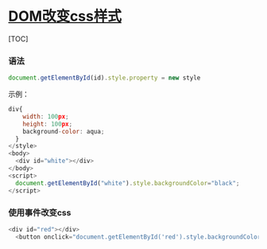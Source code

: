 # [DOM改变css样式]()



[TOC]

### 语法

```js
document.getElementById(id).style.property = new style
```

示例：

```js
div{
    width: 100px;
    height: 100px;
    background-color: aqua;
  }
</style>
<body>
  <div id="white"></div>
</body>
<script>
  document.getElementById("white").style.backgroundColor="black";
</script>
```

### 使用事件改变css

```js
<div id="red"></div>
  <button onclick="document.getElementById('red').style.backgroundColor='red';">点击变成红色</button>
```



